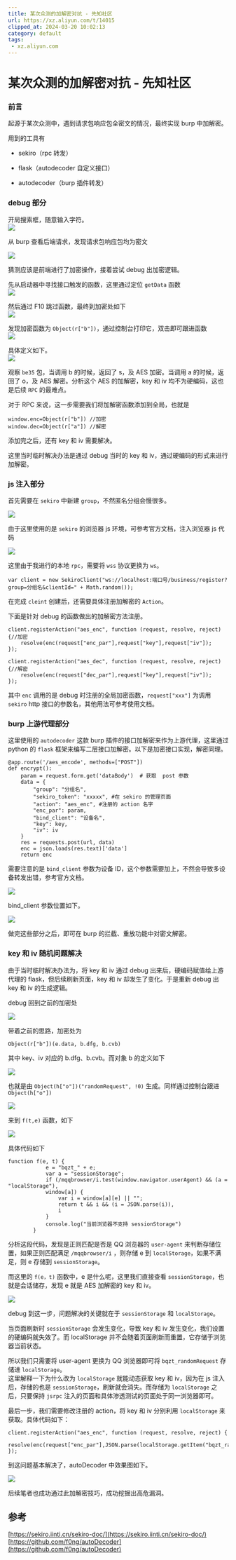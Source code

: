 ```yaml
---
title: 某次众测的加解密对抗 - 先知社区
url: https://xz.aliyun.com/t/14015
clipped_at: 2024-03-20 10:02:13
category: default
tags: 
 - xz.aliyun.com
---
```



# 某次众测的加解密对抗 - 先知社区

### 前言

起源于某次众测中，遇到请求包响应包全密文的情况，最终实现 burp 中加解密。

用到的工具有

-   sekiro（rpc 转发）
    
-   flask（autodecoder 自定义接口）
    
-   autodecoder（burp 插件转发）
    

### debug 部分

开局搜索框，随意输入字符。  
[![](assets/1710900133-9a6d38c1d7792aca9db74fa112ea678e.png)](https://xzfile.aliyuncs.com/media/upload/picture/20240301215726-a2b5a30e-d7d3-1.png)

从 burp 查看后端请求，发现请求包响应包均为密文

[![](assets/1710900133-84a6be80b324791c257c0c78b6b9a9c3.png)](https://xzfile.aliyuncs.com/media/upload/picture/20240301215801-b7e467a6-d7d3-1.png)

猜测应该是前端进行了加密操作，接着尝试 debug 出加密逻辑。

先从启动器中寻找接口触发的函数，这里通过定位 `getData` 函数  
[![](assets/1710900133-d862b12a930e5c7113b391272e4d68dd.png)](https://xzfile.aliyuncs.com/media/upload/picture/20240301215844-d19caad2-d7d3-1.png)

然后通过 F10 跳过函数，最终到加密处如下  
[![](assets/1710900133-80c18abce8245894557f2dc2a26a3a35.png)](https://xzfile.aliyuncs.com/media/upload/picture/20240301221602-3c04bbd8-d7d6-1.png)

发现加密函数为 `Object(r["b"])`，通过控制台打印它，双击即可跟进函数  
[![](assets/1710900133-0bbd248a10134c966547a5ff52f8d1b2.png)](https://xzfile.aliyuncs.com/media/upload/picture/20240301221642-53a2bb5a-d7d6-1.png)

具体定义如下。  
[![](assets/1710900133-d260b2065d36909a1734d6300cbcc462.png)](https://xzfile.aliyuncs.com/media/upload/picture/20240301220118-2cf0297c-d7d4-1.png)

观察 `be35` 包，当调用 b 的时候，返回了 s，及 AES 加密。当调用 a 的时候，返回了 o，及 AES 解密。分析这个 AES 的加解密，key 和 iv 均不为硬编码，这也是后续 `RPC` 的最难点。

对于 RPC 来说，这一步需要我们将加解密函数添加到全局，也就是

```plain
window.enc=Object(r["b"]) //加密
window.dec=Object(r["a"]) //解密
```

添加完之后，还有 key 和 iv 需要解决。

这里当时临时解决办法是通过 debug 当时的 key 和 iv，通过硬编码的形式来进行加解密。

### js 注入部分

首先需要在 `sekiro` 中新建 `group`，不然匿名分组会慢很多。

[![](assets/1710900133-904de3f41ca67906bc2abf37797b6bfb.png)](https://xzfile.aliyuncs.com/media/upload/picture/20240301220142-3b314d0e-d7d4-1.png)

由于这里使用的是 `sekiro` 的浏览器 js 环境，可参考官方文档，注入浏览器 js 代码

[![](assets/1710900133-faa9d0b29ed6cb0eec407c4f1ff8743e.png)](https://xzfile.aliyuncs.com/media/upload/picture/20240301220210-4bfd935e-d7d4-1.png)

这里由于我进行的本地 `rpc`，需要将 `wss` 协议更换为 `ws`。

```plain
var client = new SekiroClient("ws://localhost:端口号/business/register?group=分组名&clientId=" + Math.random());
```

在完成 `cleint` 创建后，还需要具体注册加解密的 `Action`。

下面是针对 debug 的函数做出的加解密方法注册。

```plain
client.registerAction("aes_enc", function (request, resolve, reject) {//加密
    resolve(enc(request["enc_par"],request["key"],request["iv"]); 
});

client.registerAction("aes_dec", function (request, resolve, reject) {//解密
    resolve(enc(request["dec_par"],request["key"],request["iv"]); 
});
```

其中 `enc` 调用的是 debug 时注册的全局加密函数，`request["xxx"]` 为调用 `sekiro` http 接口的参数名，其他用法可参考使用文档。

### burp 上游代理部分

这里使用的 `autodecoder` 这款 burp 插件的接口加解密来作为上游代理，这里通过 python 的 `flask` 框架来编写二层接口加解密。以下是加密接口实现，解密同理。

```plain
@app.route('/aes_encode', methods=["POST"])
def encrypt():
    param = request.form.get('dataBody')  # 获取  post 参数
    data = {
        "group": "分组名",
        "sekiro_token": "xxxxx", #在 sekiro 的管理页面
        "action": "aes_enc", #注册的 action 名字
        "enc_par": param,
        "bind_client": "设备名",
        "key": key,
        "iv": iv
    }
    res = requests.post(url, data)
    enc = json.loads(res.text)['data']
    return enc
```

需要注意的是 `bind_client` 参数为设备 ID，这个参数需要加上，不然会导致多设备转发出错，参考官方文档。

[![](assets/1710900133-f6c9202b0dd78a15039e3d55e498ff7c.png)](https://xzfile.aliyuncs.com/media/upload/picture/20240301220255-6735fb34-d7d4-1.png)

bind\_client 参数位置如下。

[![](assets/1710900133-80e783792278f7c05426bf5476c5b46f.png)](https://xzfile.aliyuncs.com/media/upload/picture/20240301220331-7c508c3c-d7d4-1.png)

做完这些部分之后，即可在 burp 的拦截、重放功能中对密文解密。

### key 和 iv 随机问题解决

由于当时临时解决办法为，将 key 和 iv 通过 debug 出来后，硬编码赋值给上游代理的 flask，但后续刷新页面，key 和 iv 却发生了变化。于是重新 debug 出 key 和 iv 的生成逻辑。

debug 回到之前的加密处

[![](assets/1710900133-8239031c8c534a09046b08cddc7b3602.png)](https://xzfile.aliyuncs.com/media/upload/picture/20240301220353-89cab892-d7d4-1.png)

带着之前的思路，加密处为

```plain
Object(r["b"])(e.data, b.dfg, b.cvb)
```

其中 key、iv 对应的 b.dfg、b.cvb。而对象 b 的定义如下

[![](assets/1710900133-64f6bc886797b3e86429898f4d7857cc.png)](https://xzfile.aliyuncs.com/media/upload/picture/20240301220428-9e5c3baa-d7d4-1.png)

也就是由 `Object(h["o"])("randomRequest", !0)` 生成。同样通过控制台跟进 `Object(h["o"])`

[![](assets/1710900133-298d44eeadab384da4f0946a7d17c759.png)](https://xzfile.aliyuncs.com/media/upload/picture/20240301220453-ad6424e6-d7d4-1.png)

来到 `f(t,e)` 函数，如下

[![](assets/1710900133-88bd6c626360901526d06e2394ed4683.png)](https://xzfile.aliyuncs.com/media/upload/picture/20240301220536-c6f05e7a-d7d4-1.png)

具体代码如下

```plain
function f(e, t) {
            e = "bqzt_" + e;
            var a = "sessionStorage";
            if (/mqqbrowser/i.test(window.navigator.userAgent) && (a = "localStorage"),
            window[a]) {
                var i = window[a][e] || "";
                return t && i && (i = JSON.parse(i)),
                i
            }
            console.log("当前浏览器不支持 sessionStorage")
        }
```

分析这段代码，发现是正则匹配是否是 QQ 浏览器的 `user-agent` 来判断存储位置，如果正则匹配满足 `/mqqbrowser/i` ，则存储 e 到 `localStorage`，如果不满足，则 e 存储到 `sessionStorage`。

而这里的 `f(e，t)` 函数中，e 是什么呢，这里我们直接查看 `sessionStorage`，也就是会话储存，发现 e 就是 AES 加解密的 key 和 iv。

[![](assets/1710900133-96ae0d42d96fe6deb5dce1123b21d977.png)](https://xzfile.aliyuncs.com/media/upload/picture/20240301220557-d379c316-d7d4-1.png)

debug 到这一步，问题解决的关键就在于 `sessionStorage` 和 `localStorage`。

当页面刷新时 `sessionStorage` 会发生变化，导致 key 和 iv 发生变化，我们设置的硬编码就失效了。而 localStorage 并不会随着页面刷新而重置，它存储于浏览器当前状态。

所以我们只需要将 user-agent 更换为 QQ 浏览器即可将 `bqzt_randomRequest` 存储进 `localStorage`。  
这里解释一下为什么改为 `localStorage` 就能动态获取 key 和 iv，因为在 js 注入后，存储的也是 `sessionStorage`，刷新就会消失。而存储为 `localStorage` 之后，只要保持 `jsrpc` 注入的页面和具体渗透测试的页面处于同一浏览器即可。

最后一步，我们需要修改注册的 action，将 key 和 iv 分别利用 `localStorage` 来获取。具体代码如下：

```plain
client.registerAction("aes_enc", function (request, resolve, reject) {
    resolve(enc(request["enc_par"],JSON.parse(localStorage.getItem("bqzt_randomRequest")).dfg,JSON.parse(localStorage.getItem("bqzt_randomRequest")).cvb));
});
```

到这问题基本解决了，autoDecoder 中效果图如下。

[![](assets/1710900133-21ae84e6060ef141f08c1ff76f41f37e.png)](https://xzfile.aliyuncs.com/media/upload/picture/20240301220630-e73880d6-d7d4-1.png)

后续笔者也成功通过此加解密技巧，成功挖掘出高危漏洞。

## 参考

[https://sekiro.iinti.cn/sekiro-doc/](https://sekiro.iinti.cn/sekiro-doc/)  
[https://github.com/f0ng/autoDecoder](https://github.com/f0ng/autoDecoder)
